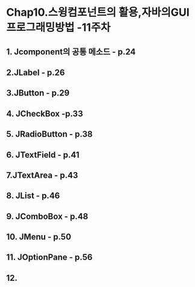 # Chap10.스윙컴포넌트의 활용,자바의GUI프로그래밍방법 -11주차


## 1. Jcomponent의 공통 메소드 - p.24

## 2.JLabel - p.26

## 3.JButton - p.29

## 4. JCheckBox -p.33

## 5. JRadioButton - p.38

## 6. JTextField - p.41

## 7.JTextArea - p.43

## 8. JList - p.46

## 9. JComboBox - p.48

## 10. JMenu - p.50


## 11. JOptionPane - p.56

## 12. 
